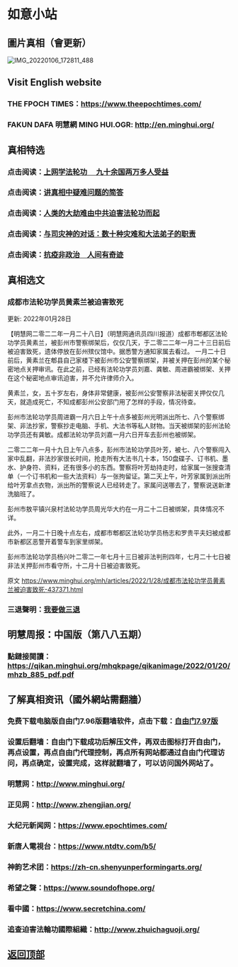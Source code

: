 # 如意小站

## 圖片真相（會更新）

![IMG_20220106_172811_488](https://user-images.githubusercontent.com/79625284/151524383-284fedce-968d-4bfc-a4ab-c1f7b1d4a940.jpg)

## Visit English website

### THE FPOCH TIMES：https://www.theepochtimes.com/

### FAKUN DAFA 明慧網 MING HUI.OGR: http://en.minghui.org/

## 真相特选

### 点击阅读：[上网学法轮功 　九十余国两万多人受益](https://github.com/pinhe91/jcxw5/tree/main)

### 点击阅读：[讲真相中疑难问题的简答](https://github.com/pinhe91/jcxw3/tree/main)

### 点击阅读：[人类的大劫难由中共迫害法轮功而起](https://github.com/pinhe91/jcxw4/tree/main) 

### 点击阅读：[与司灾神的对话：数十种灾难和大法弟子的职责](https://github.com/pinhe91/jcxw1/tree/main) 

### 点击阅读：[抗疫非政治　人间有奇迹](https://github.com/pinhe91/jcxw2/tree/main) 

## 真相选文

### 成都市法轮功学员黄素兰被迫害致死

更新: 2022年01月28日

【明慧网二零二二年一月二十八日】（明慧网通讯员四川报道）成都市郫都区法轮功学员黄素兰，被彭州市警察绑架后，仅仅几天，于二零二二年一月二十三日前后被迫害致死，遗体停放在彭州殡仪馆中。据悉警方通知家属去看过。
一月二十日前后，黄素兰在郫县自己家楼下被彭州市公安警察绑架，并被关押在彭州的某个秘密地点关押审讯。在此之前，已经有法轮功学员刘嘉、龚敏、周进霸被绑架、关押在这个秘密地点审讯迫害，并不允许律师介入。

黄素兰，女，五十岁左右，身体非常健康，被彭州公安警察非法秘密关押仅仅几天，就造成死亡，不知成都彭州公安部门用了怎样的手段，情况待查。

彭州市法轮功学员周进霸一月六日上午十点多被彭州光明派出所七、八个警察绑架、非法抄家，警察抄走电脑、手机、大法书等私人财物。当天被绑架的彭州法轮功学员还有龚敏。成都法轮功学员刘嘉一月六日开车去彭州也被绑架。

二零二二年一月十九日上午八点多，彭州市法轮功学员叶芳，被七、八个警察闯入家中乱翻，非法抄家很长时间，抢走所有大法书几十本，150盘碟子、订书机、墨水、护身符、资料，还有很多小的东西。警察将叶芳劫持走时，给家属一张搜查清单（一个订书机和一些大法资料）与一张拘留证。第二天上午，叶芳家属到派出所给叶芳拿点衣物，派出所的警察说人已经转走了。家属问送哪去了，警察说送新津洗脑班了。

彭州市敖平镇兴泉村法轮功学员周光华大约在一月二十二日被绑架，具体情况不详。

此外，一月二十日晚十点左右，成都市郫都区法轮功学员杨志和罗贵平夫妇被成都市新都区恶警开着警车到家里绑架。

彭州市法轮功学员杨兴叶二零二一年七月十三日被非法判刑四年，七月二十七日被非法关押彭州市看守所，十二月十日被迫害致死。

原文 https://www.minghui.org/mh/articles/2022/1/28/成都市法轮功学员黄素兰被迫害致死-437371.html

### 三退聲明：[我要做三退](https://tuidang.epochtimes.com/)

## 明慧周报：中国版（第八八五期）

### 點鏈接閱讀：https://qikan.minghui.org/mhqkpage/qikanimage/2022/01/20/mhzb_885_pdf.pdf

## 了解真相资讯（國外網站需翻牆）

### 免费下载电脑版自由门7.96版翻墙软件，点击下载：[自由门7.97版](https://github.com/pinhe91/tuiguang/files/6839679/fg797r.zip)

### 设置后翻墙：自由门下载成功后解压文件，再双击图标打开自由门，再点设置，再点自由门代理控制，再点所有网站都通过自由门代理访问，再点确定，设置完成，这样就翻墙了，可以访问国外网站了。

### 明慧网：http://www.minghui.org/

### 正见网：http://www.zhengjian.org/

### 大纪元新闻网：https://www.epochtimes.com/

### 新唐人電視台：https://www.ntdtv.com/b5/

### 神韵艺术团：https://zh-cn.shenyunperformingarts.org/

### 希望之聲：https://www.soundofhope.org/

### 看中國：https://www.secretchina.com/

### 追查迫害法輪功國際組織：http://www.zhuichaguoji.org/

## [返回顶部](https://git.io/Js3EY)
